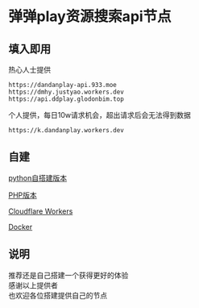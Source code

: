 # 弹弹play资源搜索api节点

## 填入即用
热心人士提供
```
https://dandanplay-api.933.moe
https://dmhy.justyao.workers.dev
https://api.ddplay.glodonbim.top
```

个人提供，每日10w请求机会，超出请求后会无法得到数据
```
https://k.dandanplay.workers.dev
```
## 自建
[python自搭建版本](https://pastebin.ubuntu.com/p/mGP7JRpBtd/)

[PHP版本](https://gitee.com/lianxun/dandan)

[Cloudflare Workers](https://github.com/LussacZheng/dandanplay-resource-service)

[Docker](https://github.com/IllyaTheHath/dandan-api)
## 说明
<a>推荐还是自己搭建一个获得更好的体验</a>
<br>感谢以上提供者</br>
也欢迎各位搭建提供自己的节点
